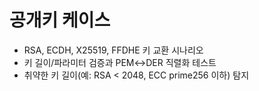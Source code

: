 # 공개키 케이스

- RSA, ECDH, X25519, FFDHE 키 교환 시나리오
- 키 길이/파라미터 검증과 PEM↔DER 직렬화 테스트
- 취약한 키 길이(예: RSA < 2048, ECC prime256 이하) 탐지
